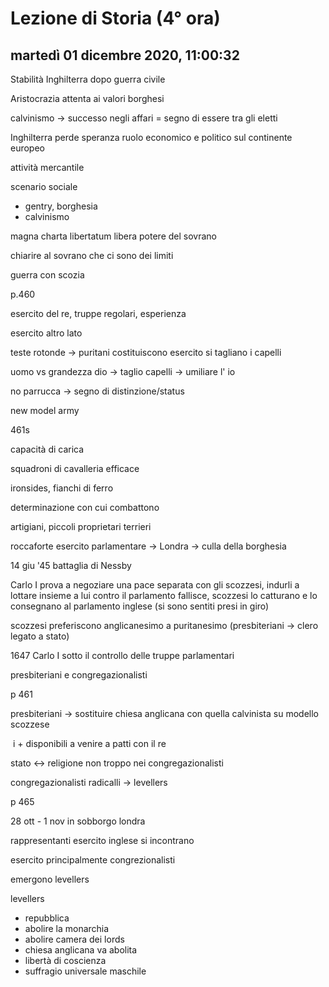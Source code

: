 # Lezione di Storia (4° ora)

## martedì 01 dicembre 2020, 11:00:32

Stabilità Inghilterra dopo guerra civile

Aristocrazia attenta ai valori borghesi

calvinismo -> successo negli affari = segno di essere tra gli eletti

Inghilterra perde speranza ruolo economico e politico sul continente europeo

attività mercantile

scenario sociale

* gentry, borghesia
* calvinismo

magna charta libertatum libera potere del sovrano

chiarire al sovrano che ci sono dei limiti

guerra con scozia

p.460

esercito del re, truppe regolari, esperienza

esercito altro lato

teste rotonde -> puritani costituiscono esercito  si tagliano i capelli

uomo vs grandezza dio -> taglio capelli -> umiliare l' io

no parrucca -> segno di distinzione/status

new model army

461s



capacità di carica 



squadroni di cavalleria efficace

ironsides, fianchi di ferro

determinazione con cui combattono



artigiani, piccoli proprietari terrieri



roccaforte esercito parlamentare -> Londra -> culla della borghesia



14 giu '45 battaglia di Nessby

Carlo I prova a negoziare una pace separata con gli scozzesi, indurli a lottare insieme a lui contro il parlamento  fallisce, scozzesi lo catturano e lo consegnano al parlamento inglese (si sono sentiti presi in giro)

scozzesi preferiscono anglicanesimo a puritanesimo (presbiteriani -> clero legato a stato)

1647 Carlo I sotto il controllo delle truppe parlamentari

presbiteriani e congregazionalisti

p 461

presbiteriani -> sostituire chiesa anglicana con quella calvinista su modello scozzese

​						i + disponibili a venire a patti con il re

stato <-> religione non troppo nei congregazionalisti

congregazionalisti radicalli -> levellers





p 465 



28 ott - 1 nov in sobborgo londra

rappresentanti esercito inglese si incontrano

esercito principalmente congrezionalisti

emergono levellers

levellers

* repubblica
* abolire la monarchia
* abolire camera dei lords
* chiesa anglicana va abolita
* libertà di coscienza
* suffragio universale maschile